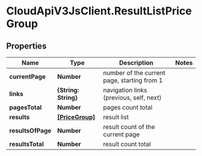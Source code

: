 # CloudApiV3JsClient.ResultListPriceGroup

## Properties
Name | Type | Description | Notes
------------ | ------------- | ------------- | -------------
**currentPage** | **Number** | number of the current page, starting from 1 | 
**links** | **{String: String}** | navigation links (previous, self, next) | 
**pagesTotal** | **Number** | pages count total | 
**results** | [**[PriceGroup]**](PriceGroup.md) | result list | 
**resultsOfPage** | **Number** | result count of the current page | 
**resultsTotal** | **Number** | result count total | 


